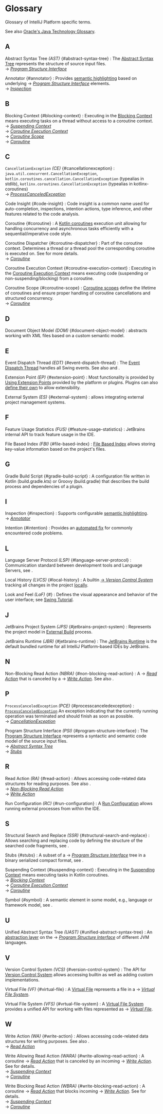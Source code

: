 <!-- Copyright 2000-2025 JetBrains s.r.o. and contributors. Use of this source code is governed by the Apache 2.0 license. -->

# Glossary

<link-summary>Glossary of IntelliJ Platform specific terms.</link-summary>

See also [Oracle's Java Technology Glossary](https://www.oracle.com/java/technologies/glossary.html).

## A

Abstract Syntax Tree _(AST)_ {#abstract-syntax-tree}
: The [Abstract Syntax Tree](implementing_parser_and_psi.md) represents the structure of source input files.
<br/>&rarr;&nbsp;[_Program Structure Interface_](#program-structure-interface)

Annotator {#annotator}
: Provides [semantic highlighting](syntax_highlighting_and_error_highlighting.md) based on underlying &rarr;&nbsp;[_Program Structure Interface_](#program-structure-interface) elements.
<br/>&rarr;&nbsp;[_Inspection_](#inspection)

## B

Blocking Context {#blocking-context}
: Executing in the [Blocking Context](execution_contexts.topic#blocking-context) means executing tasks on a thread without access to a coroutine context.
<br/>&rarr;&nbsp;[_Suspending Context_](#suspending-context)
<br/>&rarr;&nbsp;[_Coroutine Execution Context_](#coroutine-execution-context)
<br/>&rarr;&nbsp;[_Coroutine Scope_](#coroutine-scope)
<br/>&rarr;&nbsp;[_Coroutine_](#coroutine)

## C

`CancellationException` _(CE)_ {#cancellationexception}
: `java.util.concurrent.CancellationException`, `kotlin.coroutines.cancellation.CancellationException` (typealias in stdlib), `kotlinx.coroutines.CancellationException` (typealias in kotlinx-coroutines)
<br/>&rarr;&nbsp;[_ProcessCanceledException_](#processcanceledexception)

Code Insight {#code-insight}
: Code insight is a common name used for auto-completion, inspections, intention actions, type inference, and other features related to the code analysis.

Coroutine {#coroutine}
: A [Kotlin coroutines](kotlin_coroutines.md) execution unit allowing for handling concurrency and asynchronous tasks efficiently with a sequential/imperative code style.

Coroutine Dispatcher {#coroutine-dispatcher}
: Part of the coroutine context.
Determines a thread or a thread pool the corresponding coroutine is executed on.
See [](coroutine_dispatchers.md) for more details.
<br/>&rarr;&nbsp;[_Coroutine_](#coroutine)

Coroutine Execution Context {#coroutine-execution-context}
: Executing in the [Coroutine Execution Context](execution_contexts.topic#blocking-context) means executing code (suspending or non-suspending/blocking) from a coroutine.

Coroutine Scope {#coroutine-scope}
: [Coroutine scopes](coroutine_scopes.md) define the lifetime of coroutines and ensure proper handling of coroutine cancellations and structured concurrency.
<br/>&rarr;&nbsp;[_Coroutine_](#coroutine)

## D

Document Object Model _(DOM)_ {#document-object-model}
: [](xml_dom_api.md) abstracts working with XML files based on a custom semantic model.

## E

Event Dispatch Thread _(EDT)_ {#event-dispatch-thread}
: The [Event Dispatch Thread](https://docs.oracle.com/javase/tutorial/uiswing/concurrency/dispatch.html) handles all Swing events. See also [](threading_model.md) and [](coroutine_dispatchers.md#edt-dispatcher).

Extension Point _(EP)_ {#extension-point}
: Most functionality is provided by [Using Extension Points](plugin_extensions.md) provided by the platform or plugins. Plugins can also [define their own](plugin_extension_points.md) to allow extensibility.

External System _(ES)_ {#external-system}
: [](external_system_integration.md) allows integrating external project management systems.

## F

Feature Usage Statistics _(FUS)_ {#feature-usage-statistics}
: JetBrains internal API to track feature usage in the IDE.

File Based Index _(FBI)_ {#file-based-index}
: [File Based Index](file_based_indexes.md) allows storing key-value information based on the project's files.

## G

Gradle Build Script {#gradle-build-script}
: A configuration file written in Kotlin (<path>build.gradle.kts</path>) or Groovy (<path>build.gradle</path>) that describes the build process and dependencies of a plugin.

## I

Inspection {#inspection}
: Supports configurable [semantic highlighting](code_inspections_and_intentions.md).
<br/>&rarr;&nbsp;[_Annotator_](#annotator)

Intention {#intention}
: Provides an [automated fix](code_inspections_and_intentions.md) for commonly encountered code problems.

## L

Language Server Protocol _(LSP)_ {#language-server-protocol}
: Communication standard between development tools and Language Servers, see [](language_server_protocol.md).

Local History _(LVCS)_ {#local-history}
: A builtin [&rarr;&nbsp;_Version Control System_](#version-control-system) tracking all changes in the project [locally](https://www.jetbrains.com/help/idea/local-history.html).

Look and Feel _(LaF)_ {#}
: Defines the visual appearance and behavior of the user interface; see [Swing Tutorial](https://docs.oracle.com/javase/tutorial/uiswing/lookandfeel/index.html).

## J

JetBrains Project System _(JPS)_ {#jetbrains-project-system}
: Represents the project model in [External Build](external_builder_api.md#accessing-project-model-and-configuration-from-external-build) process.

JetBrains Runtime _(JBR)_ {#jetbrains-runtime}
: The [JetBrains Runtime](ide_development_instance.md#using-a-jetbrains-runtime-for-the-development-instance) is the default bundled runtime for all IntelliJ Platform-based IDEs by JetBrains.

## N

Non-Blocking Read Action _(NBRA)_ {#non-blocking-read-action}
: A &rarr;&nbsp;[_Read Action_](#read-action) that is canceled by a &rarr;&nbsp;[_Write Action_](#write-action). See also [](threading_model.md#read-action-cancellability).

## P

`ProcessCanceledException` _(PCE)_ {#processcanceledexception}
: [`ProcessCanceledException`](%gh-ic%/platform/util/base/src/com/intellij/openapi/progress/ProcessCanceledException.java) An exception indicating that the currently running operation was terminated and should finish as soon as possible.
<br/>&rarr;&nbsp;[_CancellationException_](#cancellationexception)

Program Structure Interface _(PSI)_ {#program-structure-interface}
: The [Program Structure Interface](psi.md) represents a syntactic and semantic code model of the source input files.
<br/>&rarr;&nbsp;[_Abstract Syntax Tree_](#abstract-syntax-tree)
<br/>&rarr;&nbsp;[_Stubs_](#stubs)

## R

Read Action _(RA)_ {#read-action}
: Allows accessing code-related data structures for reading purposes. See also [](threading_model.md).
<br/>&rarr;&nbsp;[_Non-Blocking Read Action_](#non-blocking-read-action)
<br/>&rarr;&nbsp;[_Write Action_](#write-action)

Run Configuration _(RC)_ {#run-configuration}
: A [Run Configuration](run_configurations.md) allows running external processes from within the IDE.

## S

Structural Search and Replace _(SSR)_ {#structural-search-and-replace}
: Allows searching and replacing code by defining the structure of the searched code fragments, see [](plugin_alternatives.md#structural-search-and-replace-inspections).

Stubs {#stubs}
: A subset of a &rarr;&nbsp;[_Program Structure Interface_](#program-structure-interface) tree in a binary serialized compact format, see [](stub_indexes.md).

Suspending Context {#suspending-context}
: Executing in the [Suspending Context](execution_contexts.topic#suspending-context-coroutines) means executing tasks in Kotlin coroutines.
<br/>&rarr;&nbsp;[_Blocking Context_](#blocking-context)
<br/>&rarr;&nbsp;[_Coroutine Execution Context_](#coroutine-execution-context)
<br/>&rarr;&nbsp;[_Coroutine_](#coroutine)

Symbol {#symbol}
: A semantic element in some model, e.g., language or framework model, see [](symbols.md).

## U

Unified Abstract Syntax Tree _(UAST)_ {#unified-abstract-syntax-tree}
: An [abstraction layer](uast.md) on the &rarr;&nbsp;[_Program Structure Interface_](#program-structure-interface) of different JVM languages.

## V

Version Control System _(VCS)_ {#version-control-system}
: The API for [Version Control System](vcs_integration_for_plugins.md) allows accessing builtin as well as adding custom implementations.

Virtual File _(VF)_ {#virtual-file}
: A [Virtual File](virtual_file.md) represents a file in a &rarr;&nbsp;[_Virtual File System_](#virtual-file-system).

Virtual File System _(VFS)_ {#vrtual-file-system}
: A [Virtual File System](virtual_file_system.md) provides a unified API for working with files represented as &rarr;&nbsp;[_Virtual File_](#virtual-file).

## W

Write Action _(WA)_ {#write-action}
: Allows accessing code-related data structures for writing purposes. See also [](threading_model.md).
<br/>&rarr;&nbsp;[_Read Action_](#read-action)

Write Allowing Read Action _(WARA)_ {#write-allowing-read-action}
: A coroutine &rarr;&nbsp;[_Read Action_](#read-action) that is canceled by an incoming &rarr;&nbsp;[_Write Action_](#write-action).
See [](coroutine_read_actions.topic#coroutine-read-actions-api) for details.
<br/>&rarr;&nbsp;[_Suspending Context_](#suspending-context)
<br/>&rarr;&nbsp;[_Coroutine_](#coroutine)

Write Blocking Read Action _(WBRA)_ {#write-blocking-read-action}
: A coroutine &rarr;&nbsp;[_Read Action_](#read-action) that blocks incoming &rarr;&nbsp;[_Write Action_](#write-action).
See [](coroutine_read_actions.topic#coroutine-read-actions-api) for details.
<br/>&rarr;&nbsp;[_Suspending Context_](#suspending-context)
<br/>&rarr;&nbsp;[_Coroutine_](#coroutine)

<include from="snippets.topic" element-id="missingContent"/>
